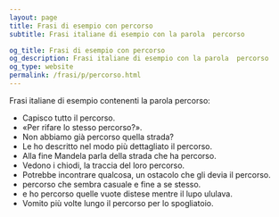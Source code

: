 ```yaml
---
layout: page
title: Frasi di esempio con percorso 
subtitle: Frasi italiane di esempio con la parola  percorso

og_title: Frasi di esempio con percorso 
og_description: Frasi italiane di esempio con la parola  percorso
og_type: website
permalink: /frasi/p/percorso.html
---
```


Frasi italiane di esempio contenenti la parola percorso:


- Capisco tutto il percorso.
- «Per rifare lo stesso percorso?».
- Non abbiamo già percorso quella strada?
- Le ho descritto nel modo più dettagliato il percorso.
- Alla fine Mandela parla della strada che ha percorso.
- Vedono i chiodi, la traccia del loro percorso.
- Potrebbe incontrare qualcosa, un ostacolo che gli devia il percorso.
- percorso che sembra casuale e fine a se stesso.
- e ho percorso quelle vuote distese mentre il lupo ululava.
- Vomito più volte lungo il percorso per lo spogliatoio.
